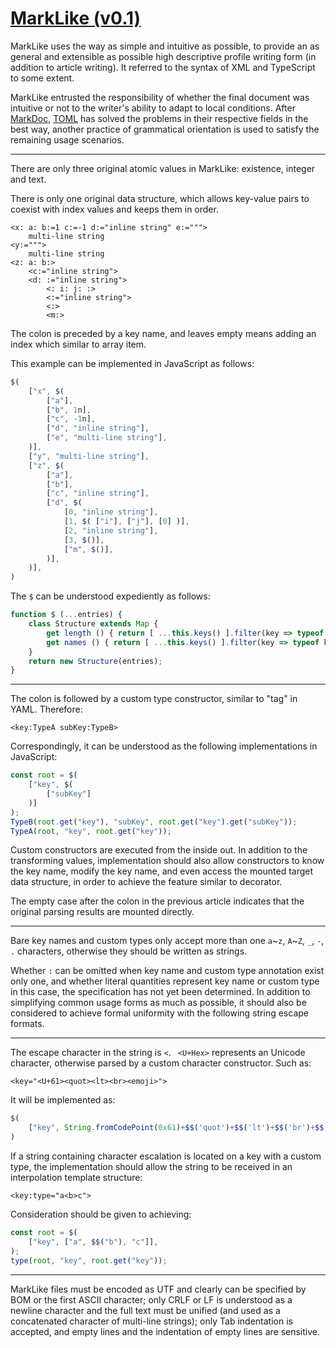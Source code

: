 
[MarkLike (v0.1)](HTTPS://GitHub.com/LongTengDao/MarkLike/)
=================

MarkLike uses the way as simple and intuitive as possible, to provide an as general and extensible as possible high descriptive profile writing form (in addition to article writing). It referred to the syntax of XML and TypeScript to some extent.

MarkLike entrusted the responsibility of whether the final document was intuitive or not to the writer's ability to adapt to local conditions. After [MarkDoc](HTTPS://GitHub.com/LongTengDao/MarkDoc/), [TOML](HTTPS://GitHub.com/toml-lang/toml/) has solved the problems in their respective fields in the best way, another practice of grammatical orientation is used to satisfy the remaining usage scenarios.

---

There are only three original atomic values in MarkLike: existence, integer and text.

There is only one original data structure, which allows key-value pairs to coexist with index values and keeps them in order.

```
<x: a: b:=1 c:=-1 d:="inline string" e:=""">
	multi-line string
<y:=""">
	multi-line string
<z: a: b:>
	<c:="inline string">
	<d: :="inline string">
		<: i: j: :>
		<:="inline string">
		<:>
		<m:>
```

The colon is preceded by a key name, and leaves empty means adding an index which similar to array item.

This example can be implemented in JavaScript as follows:

```js
$(
	["x", $(
		["a"],
		["b", 1n],
		["c", -1n],
		["d", "inline string"],
		["e", "multi-line string"],
	)],
	["y", "multi-line string"],
	["z", $(
		["a"],
		["b"],
		["c", "inline string"],
		["d", $(
			[0, "inline string"],
			[1, $( ["i"], ["j"], [0] )],
			[2, "inline string"],
			[3, $()],
			["m", $()],
		)],
	)],
)
```

The `$` can be understood expediently as follows:

```js
function $ (...entries) {
	class Structure extends Map {
		get length () { return [ ...this.keys() ].filter(key => typeof key==='number').length; }
		get names () { return [ ...this.keys() ].filter(key => typeof key==='string'); }
	}
	return new Structure(entries);
}
```

---

The colon is followed by a custom type constructor, similar to "tag" in YAML. Therefore:

```
<key:TypeA subKey:TypeB>
```

Correspondingly, it can be understood as the following implementations in JavaScript:

```js
const root = $(
	["key", $(
		["subKey"]
	)]
);
TypeB(root.get("key"), "subKey", root.get("key").get("subKey"));
TypeA(root, "key", root.get("key"));
```

Custom constructors are executed from the inside out. In addition to the transforming values, implementation should also allow constructors to know the key name, modify the key name, and even access the mounted target data structure, in order to achieve the feature similar to decorator.

The empty case after the colon in the previous article indicates that the original parsing results are mounted directly.

---

Bare key names and custom types only accept more than one `a`~`z`, `A`~`Z`, `_`, `-`, `.` characters, otherwise they should be written as strings.

Whether `:` can be omitted when key name and custom type annotation exist only one, and whether literal quantities represent key name or custom type in this case, the specification has not yet been determined.
In addition to simplifying common usage forms as much as possible, it should also be considered to achieve formal uniformity with the following string escape formats.

---

The escape character in the string is `<`. ` <U+Hex>` represents an Unicode character, otherwise parsed by a custom character constructor. Such as:

```
<key="<U+61><quot><lt><br><emoji>">
```

It will be implemented as:

```js
$(
	["key", String.fromCodePoint(0x61)+$$('quot')+$$('lt')+$$('br')+$$('emoji')],
)
```

If a string containing character escalation is located on a key with a custom type, the implementation should allow the string to be received in an interpolation template structure:

```
<key:type="a<b>c">
```

Consideration should be given to achieving:

```js
const root = $(
	["key", ["a", $$("b"), "c"]],
);
type(root, "key", root.get("key"));
```

---

MarkLike files must be encoded as UTF and clearly can be specified by BOM or the first ASCII character; only CRLF or LF is understood as a newline character and the full text must be unified (and used as a concatenated character of multi-line strings); only Tab indentation is accepted, and empty lines and the indentation of empty lines are sensitive.
